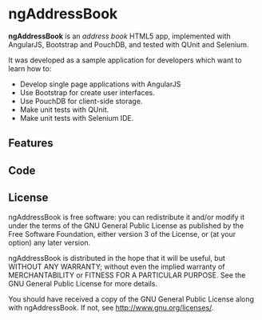 ngAddressBook
=============

**ngAddressBook** is an _address book_ HTML5 app, implemented with AngularJS, Bootstrap and PouchDB, and tested with QUnit and Selenium.

It was developed as a sample application for developers which want to learn how to:

 * Develop single page applications with AngularJS
 * Use Bootstrap for create user interfaces.
 * Use PouchDB for client-side storage.
 * Make unit tests with QUnit.
 * Make unit tests with Selenium IDE.

Features
--------

Code
----

License
-------

ngAddressBook is free software: you can redistribute it and/or modify
it under the terms of the GNU General Public License as published by
the Free Software Foundation, either version 3 of the License, or
(at your option) any later version.

ngAddressBook is distributed in the hope that it will be useful,
but WITHOUT ANY WARRANTY; without even the implied warranty of
MERCHANTABILITY or FITNESS FOR A PARTICULAR PURPOSE.  See the
GNU General Public License for more details.

You should have received a copy of the GNU General Public License
along with ngAddressBook. If not, see <http://www.gnu.org/licenses/>.